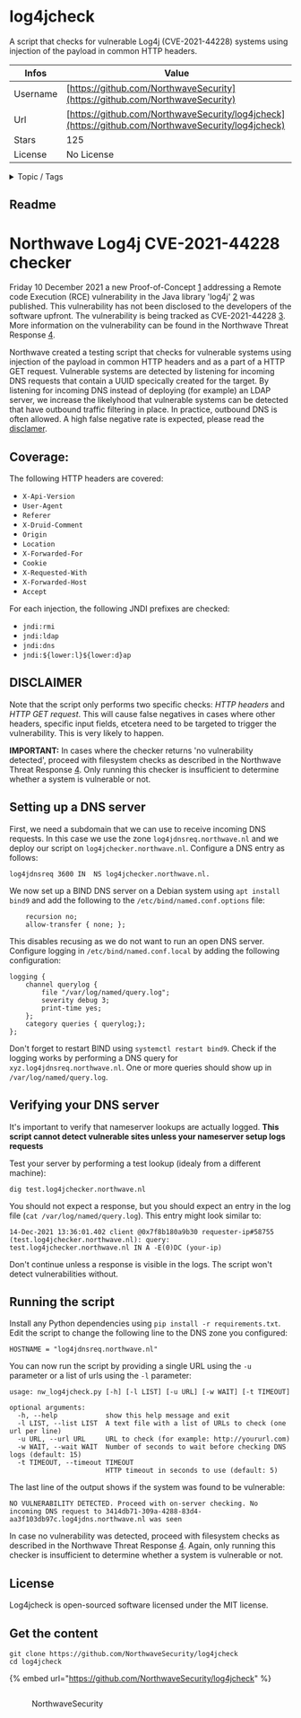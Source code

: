 # log4jcheck

A script that checks for vulnerable Log4j (CVE-2021-44228) systems using injection of the payload in common HTTP headers.

| Infos    | Value                                                              |
| -------- | -------------------------------------------------------------------|
| Username | [https://github.com/NorthwaveSecurity](https://github.com/NorthwaveSecurity) |
| Url      | [https://github.com/NorthwaveSecurity/log4jcheck](https://github.com/NorthwaveSecurity/log4jcheck)                                               |
| Stars    | 125                                                          |
| License  | No License                                                        |

<details>

<summary>Topic / Tags</summary>

* checker* cve-2021-44228* log4j* log4shell* rce* scanner

</details>

## Readme

# Northwave Log4j CVE-2021-44228 checker

Friday 10 December 2021 a new Proof-of-Concept [1] addressing a Remote code Execution (RCE) vulnerability in the Java library 'log4j' [2] was published. This vulnerability has not been disclosed to the developers of the software upfront. The vulnerability is being tracked as CVE-2021-44228 [3]. More information on the vulnerability can be found in the Northwave Threat Response [4].

Northwave created a testing script that checks for vulnerable systems using injection of the payload in common HTTP headers and as a part of a HTTP GET request. Vulnerable systems are detected by listening for incoming DNS requests that contain a UUID specically created for the target. By listening for incoming DNS instead of deploying (for example) an LDAP server, we increase the likelyhood that vulnerable systems can be detected that have outbound traffic filtering in place. In practice, outbound DNS is often allowed. A high false negative rate is expected, please read the [disclamer](#DISCLAIMER).

## Coverage:

The following HTTP headers are covered:

* `X-Api-Version`
* `User-Agent`
* `Referer`
* `X-Druid-Comment`
* `Origin`
* `Location`
* `X-Forwarded-For`
* `Cookie`
* `X-Requested-With`
* `X-Forwarded-Host`
* `Accept`

For each injection, the following JNDI prefixes are checked:

* `jndi:rmi`
* `jndi:ldap`
* `jndi:dns`
* `jndi:${lower:l}${lower:d}ap`

## DISCLAIMER

Note that the script only performs two specific checks: *HTTP headers* and *HTTP GET request*. This will cause false negatives in cases where other headers, specific input fields, etcetera need to be targeted to trigger the vulnerability. This is very likely to happen.

**IMPORTANT:** In cases where the checker returns 'no vulnerability detected', proceed with filesystem checks as described in the Northwave Threat Response [4]. Only running this checker is insufficient to determine whether a system is vulnerable or not.

## Setting up a DNS server

First, we need a subdomain that we can use to receive incoming DNS requests. In this case we use the zone `log4jdnsreq.northwave.nl` and we deploy our script on `log4jchecker.northwave.nl`. Configure a DNS entry as follows:

```
log4jdnsreq 3600 IN  NS log4jchecker.northwave.nl.
```

We now set up a BIND DNS server on a Debian system using `apt install bind9` and add the following to the `/etc/bind/named.conf.options` file:

```
	recursion no;
	allow-transfer { none; };
```

This disables recusing as we do not want to run an open DNS server. Configure logging in `/etc/bind/named.conf.local` by adding the following configuration:

```
logging {
	channel querylog {
		file "/var/log/named/query.log";
		severity debug 3;
		print-time yes;
	};
	category queries { querylog;};
};
```
Don't forget to restart BIND using `systemctl restart bind9`. Check if the logging works by performing a DNS query for `xyz.log4jdnsreq.northwave.nl`. One or more queries should show up in `/var/log/named/query.log`.

## Verifying your DNS server

It's important to verify that nameserver lookups are actually logged. **This script cannot detect vulnerable sites unless your nameserver setup logs requests**

Test your server by performing a test lookup (idealy from a different machine):

```
dig test.log4jchecker.northwave.nl
```

You should not expect a response, but you should expect an entry in the log file (`cat /var/log/named/query.log`). This entry might look similar to:

```
14-Dec-2021 13:36:01.402 client @0x7f8b180a9b30 requester-ip#58755 (test.log4jchecker.northwave.nl): query: test.log4jchecker.northwave.nl IN A -E(0)DC (your-ip)
```

Don't continue unless a response is visible in the logs. The script won't detect vulnerabilities without.

## Running the script

Install any Python dependencies using `pip install -r requirements.txt`. Edit the script to change the following line to the DNS zone you configured:

```
HOSTNAME = "log4jdnsreq.northwave.nl"
```

You can now run the script by providing a single URL using the `-u` parameter or a list of urls using the `-l` parameter:

```
usage: nw_log4jcheck.py [-h] [-l LIST] [-u URL] [-w WAIT] [-t TIMEOUT]

optional arguments:
  -h, --help            show this help message and exit
  -l LIST, --list LIST  A text file with a list of URLs to check (one url per line)
  -u URL, --url URL     URL to check (for example: http://yoururl.com)
  -w WAIT, --wait WAIT  Number of seconds to wait before checking DNS logs (default: 15)
  -t TIMEOUT, --timeout TIMEOUT
                        HTTP timeout in seconds to use (default: 5)
```

The last line of the output shows if the system was found to be vulnerable:

```
NO VULNERABILITY DETECTED. Proceed with on-server checking. No incoming DNS request to 3414db71-309a-4288-83d4-aa3f103db97c.log4jdns.northwave.nl was seen
```

In case no vulnerability was detected, proceed with filesystem checks as described in the Northwave Threat Response [4]. Again, only running this checker is insufficient to determine whether a system is vulnerable or not.

## License

Log4jcheck is open-sourced software licensed under the MIT license.

[1]: https://github.com/tangxiaofeng7/apache-log4j-poc
[2]: https://logging.apache.org/log4j/2.x/
[3]: https://cve.mitre.org/cgi-bin/cvename.cgi?name=CVE-2021-44228,==
[4]: https://log4shell.northwave.nl/



## Get the content

```
git clone https://github.com/NorthwaveSecurity/log4jcheck
cd log4jcheck
```

{% embed url="https://github.com/NorthwaveSecurity/log4jcheck" %}

<figure><img src="https://avatars.githubusercontent.com/u/44571169?v=4" alt=""><figcaption><p>NorthwaveSecurity</p></figcaption></figure>
